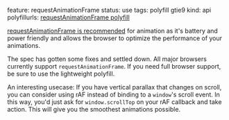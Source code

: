feature: requestAnimationFrame
status: use
tags: polyfill gtie9
kind: api
polyfillurls: [requestAnimationFrame polyfill](https://gist.github.com/1579671)

[requestAnimationFrame is recommended](http://paulirish.com/2011/requestanimationframe-for-smart-animating/) for animation as it's battery and power friendly and allows the browser to optimize the performance of your animations.

The spec has gotten some fixes and settled down. All major browsers currently support `requestAnimationFrame`. If you need full browser support, be sure to use the lightweight polyfill.

An interesting usecase: If you have vertical parallax that changes on scroll, you can consider using rAF instead of binding to a `window`'s scroll event. In this way, you'd just ask for `window.scrollTop` on your rAF callback and take action. This will give you the smoothest animations possible.
